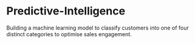 # Predictive-Intelligence
Building a machine learning model to classify customers into one of four distinct categories to optimise sales engagement.
